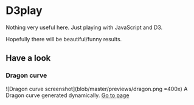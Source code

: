 D3play
======

Nothing very useful here. Just playing with JavaScript and D3.

Hopefully there will be beautiful/funny results.

Have a look
-----------

### Dragon curve
![Dragon curve screenshot](blob/master/previews/dragon.png =400x)
A Dragon curve generated dynamically. [Go to page]()
